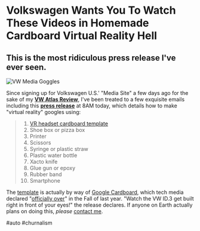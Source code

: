 # Volkswagen Wants You To Watch These Videos in Homemade Cardboard Virtual Reality Hell

## This is the most ridiculous press release I've ever seen.

![VW Media Goggles](https://i.snap.as/RTpt6Kk.png)

Since signing up for Volkswagen U.S.' "Media Site" a few days ago for the sake of my [**VW Atlas Review**](https://dieselgoth.com/2019-volkswagen-atlas-sel-vr6-review), I've been treated to a few exquisite emails including this [**press release**](https://media.vw.com/releases/1297) at 8AM today, which details how to make "virtual reality" googles using:

> 1. [VR headset cardboard template](https://www.petersen.org/s/google-cardboard-template.pdf)
> 2. Shoe box or pizza box
> 3. Printer
> 4. Scissors
> 5. Syringe or plastic straw
> 6. Plastic water bottle
> 7. Xacto knife
> 8. Glue gun or epoxy
> 9. Rubber band
> 10. Smartphone

The [template](https://static1.squarespace.com/static/58ade96cf5e2318df30c3469/t/5e973ce792a3407b80107156/1586969832424/google-cardboard-template.pdf) is actually by way of [Google Cardboard](https://www.theverge.com/2019/11/6/20952495/google-cardboard-open-source-phone-based-vr-daydream), which tech media declared "[officially over](https://www.theverge.com/2019/10/16/20915791/google-daydream-samsung-oculus-gear-vr-mobile-vr-platforms-dead)" in the Fall of last year. "Watch the VW ID.3 get built right in front of your eyes!" the release declares. If anyone on Earth actually plans on doing this, *please* [contact me](mailto:davidblue@extratone.com).

#auto #churnalism